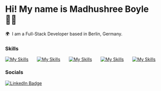Hi! My name is Madhushree Boyle ✌🏽 
========================================================================================================================================

🌍  I am a Full-Stack Developer based in Berlin, Germany.
<br/>

### Skills

[![My Skills](https://skillicons.dev/icons?i=html,css,js)](https://skillicons.dev) &nbsp;&nbsp;&nbsp;&nbsp;&nbsp; [![My Skills](https://skillicons.dev/icons?i=bootstrap,tailwind,materialui)](https://skillicons.dev) &nbsp;&nbsp;&nbsp;&nbsp;&nbsp; [![My Skills](https://skillicons.dev/icons?i=mongodb,express,react,typescript,nodejs,python)](https://skillicons.dev) &nbsp;&nbsp;&nbsp;&nbsp;&nbsp; [![My Skills](https://skillicons.dev/icons?i=wordpress,webflow)](https://skillicons.dev) &nbsp;&nbsp;&nbsp;&nbsp;&nbsp; [![My Skills](https://skillicons.dev/icons?i=figma,postman)](https://skillicons.dev)
<br/>

### Socials

<div id="badges">
  <a href="https://www.linkedin.com/in/madhushreeboyle-fullstackdeveloper/">
    <img src="https://img.shields.io/badge/LinkedIn-blue?style=for-the-badge&logo=linkedin&logoColor=white" alt="LinkedIn Badge"/>
  </a>
</div>
